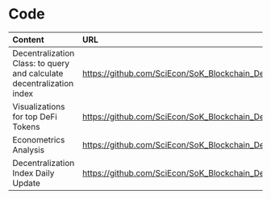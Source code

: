 # Code

| **Content** | **URL** |  
|:---------|:--------------------------|
| Decentralization Class: to query and calculate decentralization index |https://github.com/SciEcon/SoK_Blockchain_Decentralization/blob/main/code/Decentralization_Classes.ipynb       |  
|   Visualizations for top DeFi Tokens |https://github.com/SciEcon/SoK_Blockchain_Decentralization/blob/main/code/Top_DeFi_Decentralization_Visualizations.ipynb |  
| Econometrics Analysis |https://github.com/SciEcon/SoK_Blockchain_Decentralization/blob/main/code/Top_DeFi_Decentralization_Visualizations.ipynb |
| Decentralization Index Daily Update | https://github.com/SciEcon/SoK_Blockchain_Decentralization/blob/main/code/daily-query.ipynb |

